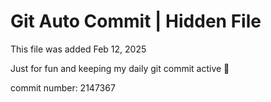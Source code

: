 # Git Auto Commit | Hidden File

This file was added Feb 12, 2025

Just for fun and keeping my daily git commit active 🤪

commit number: 2147367
